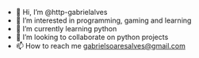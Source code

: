 - 👋 Hi, I’m @http-gabrielalves
- 👀 I’m interested in programming, gaming and learning
- 🌱 I’m currently learning python
- 💞️ I’m looking to collaborate on python projects
- 📫 How to reach me gabrielsoaresalves@gmail.com

<!---
http-gabrielalves/http-gabrielalves is a ✨ special ✨ repository because its `README.md` (this file) appears on your GitHub profile.
You can click the Preview link to take a look at your changes.
--->
